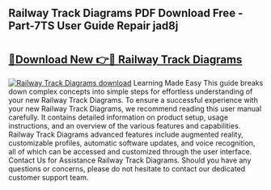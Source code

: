 ## Railway Track Diagrams PDF Download Free - Part-7TS User Guide Repair jad8j

# <h2><a href="http://dfm4b1h.blite.top/?on=Railway+Track+Diagrams">🔗Download New 👉🔴 Railway Track Diagrams</a></h2>

[![Railway Track Diagrams download](https://i.imgur.com/lujVjoI.png)](http://dfm4b1h.blite.top/?on=Railway+Track+Diagrams)
Learning Made Easy This guide breaks down complex concepts into simple steps for effortless understanding of your new Railway Track Diagrams. To ensure a successful experience with your new Railway Track Diagrams, we recommend reading this user manual carefully. It contains detailed information on product setup, usage instructions, and an overview of the various features and capabilities. Railway Track Diagrams advanced features include augmented reality, customizable profiles, automatic software updates, and voice recognition, all of which can be accessed and customized through the user interface. Contact Us for Assistance Railway Track Diagrams. Should you have any questions or concerns, please do not hesitate to contact our dedicated customer support team.
